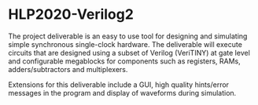 # HLP2020-Verilog2

The project deliverable is an easy to use tool for designing and simulating simple synchronous single-clock hardware. The deliverable will execute circuits that are designed using a subset of Verilog (VeriTINY) at gate level and configurable megablocks for components such as registers, RAMs, adders/subtractors and multiplexers.

Extensions for this deliverable include a GUI, high quality hints/error messages in the program and display of waveforms during simulation.

